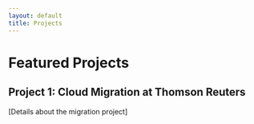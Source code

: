 ```yaml
---
layout: default
title: Projects
---
```


# Featured Projects

## Project 1: Cloud Migration at Thomson Reuters
[Details about the migration project]
